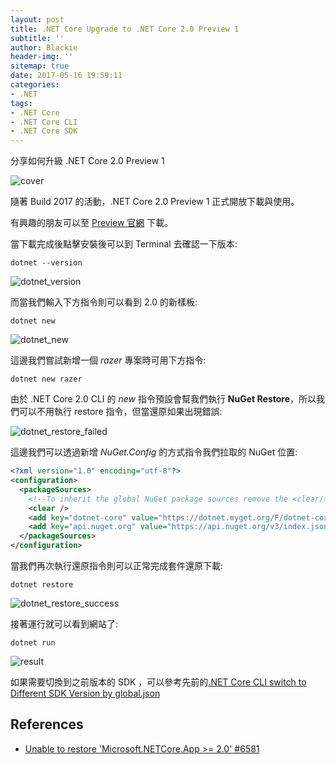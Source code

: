 ```yaml
---
layout: post
title: .NET Core Upgrade to .NET Core 2.0 Preview 1
subtitle: ''
author: Blackie
header-img: ''
sitemap: true
date: 2017-05-16 19:59:11
categories:
- .NET
tags: 
- .NET Core
- .NET Core CLI
- .NET Core SDK
---
```


分享如何升級 .NET Core 2.0 Preview 1

<!-- More -->

![cover](cover.png)

隨著 Build 2017 的活動，.NET Core 2.0 Preview 1 正式開放下載與使用。

有興趣的朋友可以至 [Preview 官網](https://www.microsoft.com/net/core/preview) 下載。

當下載完成後點擊安裝後可以到 Terminal 去確認一下版本:

    dotnet --version

![dotnet_version](dotnet_version.png)

而當我們輸入下方指令則可以看到 2.0 的新樣板:

    dotnet new

![dotnet_new](dotnet_new.png)

這邊我們嘗試新增一個 *razer* 專案時可用下方指令:

    dotnet new razer

由於 .NET Core 2.0 CLI 的 *new* 指令預設會幫我們執行 **NuGet Restore**，所以我們可以不用執行 restore 指令，但當還原如果出現錯誤:

![dotnet_restore_failed](dotnet_restore_failed.png)

這邊我們可以透過新增 *NuGet.Config* 的方式指令我們拉取的 NuGet 位置:

```xml
<?xml version="1.0" encoding="utf-8"?>
<configuration>
  <packageSources>
    <!--To inherit the global NuGet package sources remove the <clear/> line below -->
    <clear />
    <add key="dotnet-core" value="https://dotnet.myget.org/F/dotnet-core/api/v3/index.json" />
    <add key="api.nuget.org" value="https://api.nuget.org/v3/index.json" />
  </packageSources>
</configuration>
```

當我們再次執行還原指令則可以正常完成套件還原下載:

    dotnet restore
 
 ![dotnet_restore_success](dotnet_restore_success.png)

 接著運行就可以看到網站了:

    dotnet run

![result](result.png)

如果需要切換到之前版本的 SDK ，可以參考先前的[.NET Core CLI switch to Different SDK Version by global.json](http://blackie1019.github.io/2017/05/14/NET-Core-CLI-switch-to-Different-SDK-Version-by-global-json/)

## References ##

- [Unable to restore 'Microsoft.NETCore.App >= 2.0' #6581](https://github.com/dotnet/cli/issues/6581)